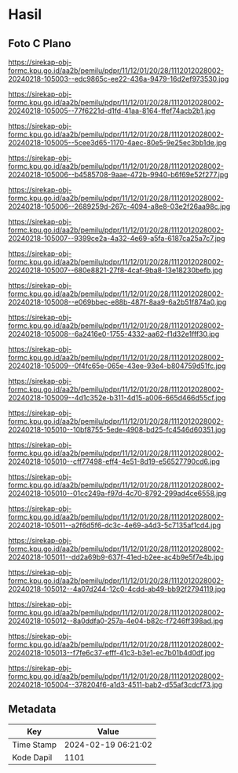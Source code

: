 # Hasil

## Foto C Plano

https://sirekap-obj-formc.kpu.go.id/aa2b/pemilu/pdpr/11/12/01/20/28/1112012028002-20240218-105003--edc9865c-ee22-436a-9479-16d2ef973530.jpg

https://sirekap-obj-formc.kpu.go.id/aa2b/pemilu/pdpr/11/12/01/20/28/1112012028002-20240218-105005--77f6221d-d1fd-41aa-8164-ffef74acb2b1.jpg

https://sirekap-obj-formc.kpu.go.id/aa2b/pemilu/pdpr/11/12/01/20/28/1112012028002-20240218-105005--5cee3d65-1170-4aec-80e5-9e25ec3bb1de.jpg

https://sirekap-obj-formc.kpu.go.id/aa2b/pemilu/pdpr/11/12/01/20/28/1112012028002-20240218-105006--b4585708-9aae-472b-9940-b6f69e52f277.jpg

https://sirekap-obj-formc.kpu.go.id/aa2b/pemilu/pdpr/11/12/01/20/28/1112012028002-20240218-105006--2689259d-267c-4094-a8e8-03e2f26aa98c.jpg

https://sirekap-obj-formc.kpu.go.id/aa2b/pemilu/pdpr/11/12/01/20/28/1112012028002-20240218-105007--9399ce2a-4a32-4e69-a5fa-6187ca25a7c7.jpg

https://sirekap-obj-formc.kpu.go.id/aa2b/pemilu/pdpr/11/12/01/20/28/1112012028002-20240218-105007--680e8821-27f8-4caf-9ba8-13e18230befb.jpg

https://sirekap-obj-formc.kpu.go.id/aa2b/pemilu/pdpr/11/12/01/20/28/1112012028002-20240218-105008--e069bbec-e88b-487f-8aa9-6a2b51f874a0.jpg

https://sirekap-obj-formc.kpu.go.id/aa2b/pemilu/pdpr/11/12/01/20/28/1112012028002-20240218-105008--6a2416e0-1755-4332-aa62-f1d32e1fff30.jpg

https://sirekap-obj-formc.kpu.go.id/aa2b/pemilu/pdpr/11/12/01/20/28/1112012028002-20240218-105009--0f4fc65e-065e-43ee-93e4-b804759d51fc.jpg

https://sirekap-obj-formc.kpu.go.id/aa2b/pemilu/pdpr/11/12/01/20/28/1112012028002-20240218-105009--4d1c352e-b311-4d15-a006-665d466d55cf.jpg

https://sirekap-obj-formc.kpu.go.id/aa2b/pemilu/pdpr/11/12/01/20/28/1112012028002-20240218-105010--10bf8755-5ede-4908-bd25-fc4546d60351.jpg

https://sirekap-obj-formc.kpu.go.id/aa2b/pemilu/pdpr/11/12/01/20/28/1112012028002-20240218-105010--cff77498-eff4-4e51-8d19-e56527790cd6.jpg

https://sirekap-obj-formc.kpu.go.id/aa2b/pemilu/pdpr/11/12/01/20/28/1112012028002-20240218-105010--01cc249a-f97d-4c70-8792-299ad4ce6558.jpg

https://sirekap-obj-formc.kpu.go.id/aa2b/pemilu/pdpr/11/12/01/20/28/1112012028002-20240218-105011--a2f6d5f6-dc3c-4e69-a4d3-5c7135af1cd4.jpg

https://sirekap-obj-formc.kpu.go.id/aa2b/pemilu/pdpr/11/12/01/20/28/1112012028002-20240218-105011--dd2a69b9-637f-41ed-b2ee-ac4b9e5f7e4b.jpg

https://sirekap-obj-formc.kpu.go.id/aa2b/pemilu/pdpr/11/12/01/20/28/1112012028002-20240218-105012--4a07d244-12c0-4cdd-ab49-bb92f2794119.jpg

https://sirekap-obj-formc.kpu.go.id/aa2b/pemilu/pdpr/11/12/01/20/28/1112012028002-20240218-105012--8a0ddfa0-257a-4e04-b82c-f7246ff398ad.jpg

https://sirekap-obj-formc.kpu.go.id/aa2b/pemilu/pdpr/11/12/01/20/28/1112012028002-20240218-105013--f7fe6c37-efff-41c3-b3e1-ec7b01b4d0df.jpg

https://sirekap-obj-formc.kpu.go.id/aa2b/pemilu/pdpr/11/12/01/20/28/1112012028002-20240218-105004--378204f6-a1d3-4511-bab2-d55af3cdcf73.jpg


## Metadata

| Key        | Value               |
| ---------- | ------------------- |
| Time Stamp | 2024-02-19 06:21:02 |
| Kode Dapil | 1101                |




